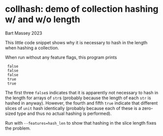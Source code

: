# collhash: demo of collection hashing w/ and w/o length
Bart Massey 2023

This little code snippet shows why it is necessary to hash
in the length when hashing a collection.

When run without any feature flags, this program prints

     false
     false
     false
     true
     true

The first three `false`s indicates that it is apparently not
necessary to hash in the length for arrays of `str`s
(probably because the length of each `str` is hashed in
anyway). However, the fourth and fifth `true` indicate that
different slices of `unit` hash identically (probably
because each of these is a zero-sized type and thus no
actual hashing is performed).

Run with `--features=hash_len` to show that hashing in the
slice length fixes the problem.
